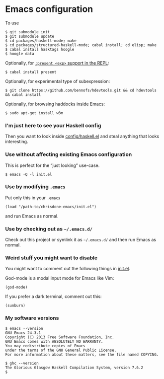 # Emacs configuration

To use

    $ git submodule init
    $ git submodule update
    $ cd packages/haskell-mode; make
    $ cd packages/structured-haskell-mode; cabal install; cd elisp; make
    $ cabal install hasktags hoogle
    $ hoogle data

Optionally, for [`:present <exp>` support in the REPL](https://github.com/haskell/haskell-mode/wiki/Haskell-Interactive-Mode-REPL#presentations):

    $ cabal install present

Optionally, for experimental type of subexpression:

    $ git clone https://github.com/bennofs/hdevtools.git && cd hdevtools && cabal install

Optionally, for browsing haddocks inside Emacs:

    $ sudo apt-get install w3m

### I'm just here to see your Haskell config

Then you want to look inside
[config/haskell.el](https://github.com/chrisdone/chrisdone-emacs/blob/master/config/haskell.el)
and steal anything that looks interesting.

### Use without affecting existing Emacs configuration

This is perfect for the “just looking” use-case.

    $ emacs -Q -l init.el

### Use by modifying `.emacs`

Put only this in your `.emacs`

    (load "/path-to/chrisdone-emacs/init.el")

and run Emacs as normal.

### Use by checking out as `~/.emacs.d/`

Check out this project or symlink it as `~/.emacs.d/` and then run
Emacs as normal.

### Weird stuff you might want to disable

You might want to comment out the following things in [init.el](https://github.com/chrisdone/chrisdone-emacs/blob/master/init.el).

God-mode is a modal input mode for Emacs like Vim:

    (god-mode)

If you prefer a dark terminal, comment out this:

    (sunburn)

### My software versions

    $ emacs --version
    GNU Emacs 24.3.1
    Copyright (C) 2013 Free Software Foundation, Inc.
    GNU Emacs comes with ABSOLUTELY NO WARRANTY.
    You may redistribute copies of Emacs
    under the terms of the GNU General Public License.
    For more information about these matters, see the file named COPYING.

    $ ghc --version
    The Glorious Glasgow Haskell Compilation System, version 7.6.2
    $
